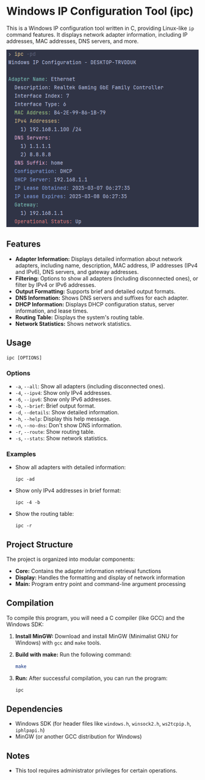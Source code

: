 # Windows IP Configuration Tool (ipc)

This is a Windows IP configuration tool written in C, providing Linux-like `ip` command features. It displays network adapter information, including IP addresses, MAC addresses, DNS servers, and more.

![cover](.github/assets/cover.png)

## Features

* **Adapter Information:** Displays detailed information about network adapters, including name, description, MAC address, IP addresses (IPv4 and IPv6), DNS servers, and gateway addresses.
* **Filtering:** Options to show all adapters (including disconnected ones), or filter by IPv4 or IPv6 addresses.
* **Output Formatting:** Supports brief and detailed output formats.
* **DNS Information:** Shows DNS servers and suffixes for each adapter.
* **DHCP Information:** Displays DHCP configuration status, server information, and lease times.
* **Routing Table:** Displays the system's routing table.
* **Network Statistics:** Shows network statistics.

## Usage

```
ipc [OPTIONS]
```

### Options

* `-a`, `--all`: Show all adapters (including disconnected ones).
* `-4`, `--ipv4`: Show only IPv4 addresses.
* `-6`, `--ipv6`: Show only IPv6 addresses.
* `-b`, `--brief`: Brief output format.
* `-d`, `--details`: Show detailed information.
* `-h`, `--help`: Display this help message.
* `-n`, `--no-dns`: Don't show DNS information.
* `-r`, `--route`: Show routing table.
* `-s`, `--stats`: Show network statistics.

### Examples

* Show all adapters with detailed information:

    ```
    ipc -ad
    ```

* Show only IPv4 addresses in brief format:

    ```
    ipc -4 -b
    ```

* Show the routing table:

    ```
    ipc -r
    ```

## Project Structure

The project is organized into modular components:

* **Core:** Contains the adapter information retrieval functions
* **Display:** Handles the formatting and display of network information
* **Main:** Program entry point and command-line argument processing

## Compilation

To compile this program, you will need a C compiler (like GCC) and the Windows SDK:

1. **Install MinGW:** Download and install MinGW (Minimalist GNU for Windows) with `gcc` and `make` tools.

2. **Build with make:** Run the following command:

    ```bash
    make
    ```

3. **Run:** After successful compilation, you can run the program:

    ```bash
    ipc
    ```

## Dependencies

* Windows SDK (for header files like `windows.h`, `winsock2.h`, `ws2tcpip.h`, `iphlpapi.h`)
* MinGW (or another GCC distribution for Windows)

## Notes

* This tool requires administrator privileges for certain operations.